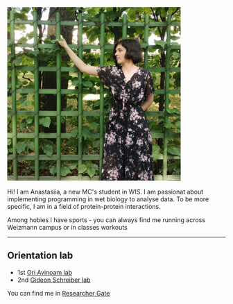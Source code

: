 <img src="./dnF-fvolsxs.jpg"  style="width:400px;height:400px;"/>

Hi! I am Anastasiia, a new MC's student in WIS. I am passionat about implementing programming in wet biology to analyse data.
To be more specific, I am in a field of protein-protein interactions. 

Among hobies I have sports - you can always find me running across Weizmann campus or in classes workouts

---
## Orientation lab
- 1st [Ori Avinoam lab](https://www.weizmann.ac.il/Biomolecular_Sciences/Avinoam/)
- 2nd [Gideon Schreiber lab](https://www.weizmann.ac.il/Biomolecular_Sciences/schreiber/)


You can find me in [Researcher Gate](https://www.researchgate.net/profile/Anastasiia-Mamaeva-2)
